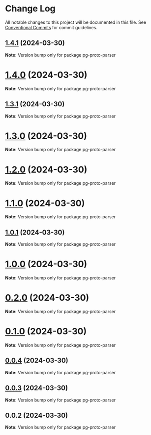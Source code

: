 # Change Log

All notable changes to this project will be documented in this file.
See [Conventional Commits](https://conventionalcommits.org) for commit guidelines.

## [1.4.1](https://github.com/launchql/pg-proto-parser/compare/pg-proto-parser@1.4.0...pg-proto-parser@1.4.1) (2024-03-30)

**Note:** Version bump only for package pg-proto-parser





# [1.4.0](https://github.com/launchql/pg-proto-parser/compare/pg-proto-parser@1.3.1...pg-proto-parser@1.4.0) (2024-03-30)

**Note:** Version bump only for package pg-proto-parser





## [1.3.1](https://github.com/launchql/pg-proto-parser/compare/pg-proto-parser@1.3.0...pg-proto-parser@1.3.1) (2024-03-30)

**Note:** Version bump only for package pg-proto-parser





# [1.3.0](https://github.com/launchql/pg-proto-parser/compare/pg-proto-parser@1.2.0...pg-proto-parser@1.3.0) (2024-03-30)

**Note:** Version bump only for package pg-proto-parser





# [1.2.0](https://github.com/launchql/pg-proto-parser/compare/pg-proto-parser@1.1.0...pg-proto-parser@1.2.0) (2024-03-30)

**Note:** Version bump only for package pg-proto-parser





# [1.1.0](https://github.com/launchql/pg-proto-parser/compare/pg-proto-parser@1.0.1...pg-proto-parser@1.1.0) (2024-03-30)

**Note:** Version bump only for package pg-proto-parser





## [1.0.1](https://github.com/launchql/pg-proto-parser/compare/pg-proto-parser@1.0.0...pg-proto-parser@1.0.1) (2024-03-30)

**Note:** Version bump only for package pg-proto-parser





# [1.0.0](https://github.com/launchql/pg-proto-parser/compare/pg-proto-parser@0.2.0...pg-proto-parser@1.0.0) (2024-03-30)

**Note:** Version bump only for package pg-proto-parser





# [0.2.0](https://github.com/launchql/pg-proto-parser/compare/pg-proto-parser@0.1.0...pg-proto-parser@0.2.0) (2024-03-30)

**Note:** Version bump only for package pg-proto-parser





# [0.1.0](https://github.com/launchql/pg-proto-parser/compare/pg-proto-parser@0.0.4...pg-proto-parser@0.1.0) (2024-03-30)

**Note:** Version bump only for package pg-proto-parser





## [0.0.4](https://github.com/launchql/pg-proto-parser/compare/pg-proto-parser@0.0.3...pg-proto-parser@0.0.4) (2024-03-30)

**Note:** Version bump only for package pg-proto-parser





## [0.0.3](https://github.com/launchql/pg-proto-parser/compare/pg-proto-parser@0.0.2...pg-proto-parser@0.0.3) (2024-03-30)

**Note:** Version bump only for package pg-proto-parser





## 0.0.2 (2024-03-30)

**Note:** Version bump only for package pg-proto-parser
